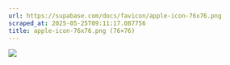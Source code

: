 ```yaml
---
url: https://supabase.com/docs/favicon/apple-icon-76x76.png
scraped_at: 2025-05-25T09:11:17.087756
title: apple-icon-76x76.png (76×76)
---
```


![](https://supabase.com/docs/favicon/apple-icon-76x76.png)


